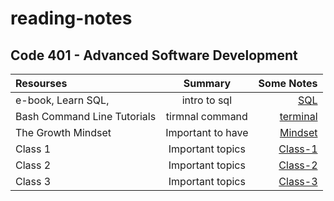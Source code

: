 # reading-notes

## Code 401 - Advanced Software Development

| Resourses                   |      Summary      |                                   Some Notes |
| :-------------------------- | :---------------: | -------------------------------------------: |
| e-book, Learn SQL,          |   intro to sql    |                        [SQL](./prep1/SQL.md) |
| Bash Command Line Tutorials |  tirmnal command  |              [terminal](./prep1/tirmenal.md) |
| The Growth Mindset          | Important to have | [Mindset](./prep1/The%20Growth%20Mindset.md) |
| Class 1                     | Important topics  |              [Class-1](./Class-1/reading.md) |
| Class 2                     | Important topics  |              [Class-2](./Class-2/reading.md) |
| Class 3                     | Important topics  |              [Class-3](./Class-3/reading.md) |
